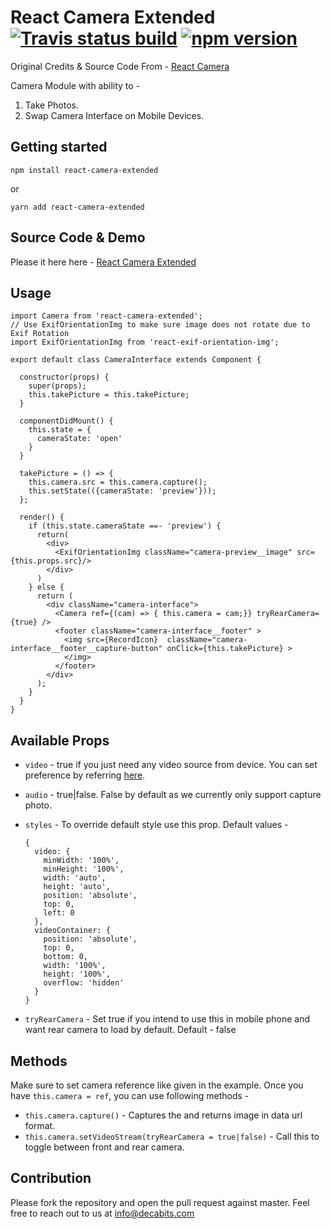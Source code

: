 # React Camera Extended [![Travis status build](https://travis-ci.org/decabits/react-camera-extended.svg?branch=master)](https://travis-ci.org/decabits/react-camera-extended/) [![npm version](https://badge.fury.io/js/react-camera-extended.svg)](https://badge.fury.io/js/react-camera-extended)

Original Credits & Source Code From - [React Camera](https://github.com/Miniplop/react-camera)

Camera Module with ability to -

1. Take Photos.
2. Swap Camera Interface on Mobile Devices.

## Getting started

`npm install react-camera-extended`

or

`yarn add react-camera-extended`

## Source Code & Demo

Please it here here - [React Camera Extended](https://github.com/decabits/react-camera-extended)

## Usage

```
import Camera from 'react-camera-extended';
// Use ExifOrientationImg to make sure image does not rotate due to Exif Rotation
import ExifOrientationImg from 'react-exif-orientation-img';

export default class CameraInterface extends Component {

  constructor(props) {
    super(props);
    this.takePicture = this.takePicture;
  }

  componentDidMount() {
    this.state = {
      cameraState: 'open'
    }
  }

  takePicture = () => {
    this.camera.src = this.camera.capture();
    this.setState(({cameraState: 'preview'}));
  };

  render() {
    if (this.state.cameraState ==- 'preview') {
      return(
        <div>
          <ExifOrientationImg className="camera-preview__image" src={this.props.src}/>
        </div>
      )
    } else {
      return (
        <div className="camera-interface">
          <Camera ref={(cam) => { this.camera = cam;}} tryRearCamera={true} />
          <footer className="camera-interface__footer" >
            <img src={RecordIcon}  className="camera-interface__footer__capture-button" onClick={this.takePicture} >
            </img>
          </footer>
        </div>
      );
    }
  }
}
```

## Available Props

- `video` - true if you just need any video source from device. You can set preference by referring [here](https://developer.mozilla.org/en-US/docs/Web/API/MediaDevices/getUserMedia).
- `audio` - true|false. False by default as we currently only support capture photo.
- `styles` - To override default style use this prop. Default values -

  ```
  {
    video: {
      minWidth: '100%',
      minHeight: '100%',
      width: 'auto',
      height: 'auto',
      position: 'absolute',
      top: 0,
      left: 0
    },
    videoContainer: {
      position: 'absolute',
      top: 0,
      bottom: 0,
      width: '100%',
      height: '100%',
      overflow: 'hidden'
    }
  }
  ```

- `tryRearCamera` - Set true if you intend to use this in mobile phone and want rear camera to load by default. Default - false

## Methods

Make sure to set camera reference like given in the example. Once you have `this.camera = ref`, you can use following methods -

- `this.camera.capture()` - Captures the and returns image in data url format.
- `this.camera.setVideoStream(tryRearCamera = true|false)` - Call this to toggle between front and rear camera.

## Contribution

Please fork the repository and open the pull request against master. Feel free to reach out to us at [info@decabits.com](mailto:info@decabits.com)

